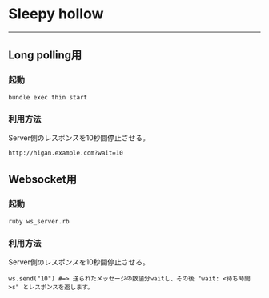 # Sleepy hollow
---

## Long polling用

### 起動
```
bundle exec thin start
```

### 利用方法
Server側のレスポンスを10秒間停止させる。

```
http://higan.example.com?wait=10
```

##  Websocket用


### 起動
```
ruby ws_server.rb
```

### 利用方法
Server側のレスポンスを10秒間停止させる。

```
ws.send("10") #=> 送られたメッセージの数値分waitし、その後 "wait: <待ち時間>s" とレスポンスを返します。
```

